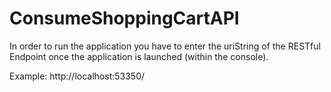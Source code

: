 # ConsumeShoppingCartAPI

In order to run the application you have to enter the uriString of the RESTful Endpoint once the 
application is launched (within the console).

Example: http://localhost:53350/
